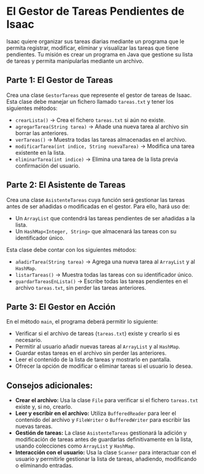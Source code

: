 # El Gestor de Tareas Pendientes de Isaac

Isaac quiere organizar sus tareas diarias mediante un programa que le permita registrar, modificar, eliminar y visualizar las tareas que tiene pendientes. Tu misión es crear un programa en Java que gestione su lista de tareas y permita manipularlas mediante un archivo.

## Parte 1: El Gestor de Tareas
Crea una clase `GestorTareas` que represente el gestor de tareas de Isaac. Esta clase debe manejar un fichero llamado `tareas.txt` y tener los siguientes métodos:
- `crearLista()` → Crea el fichero `tareas.txt` si aún no existe.
- `agregarTarea(String tarea)` → Añade una nueva tarea al archivo sin borrar las anteriores.
- `verTareas()` → Muestra todas las tareas almacenadas en el archivo.
- `modificarTarea(int indice, String nuevaTarea)` → Modifica una tarea existente en la lista.
- `eliminarTarea(int indice)` → Elimina una tarea de la lista previa confirmación del usuario.

## Parte 2: El Asistente de Tareas
Crea una clase `AsistenteTareas` cuya función será gestionar las tareas antes de ser añadidas o modificadas en el gestor. Para ello, hará uso de:
- Un `ArrayList` que contendrá las tareas pendientes de ser añadidas a la lista.
- Un `HashMap<Integer, String>` que almacenará las tareas con su identificador único.

Esta clase debe contar con los siguientes métodos:
- `añadirTarea(String tarea)` → Agrega una nueva tarea al `ArrayList` y al `HashMap`.
- `listarTareas()` → Muestra todas las tareas con su identificador único.
- `guardarTareasEnLista()` → Escribe todas las tareas pendientes en el archivo `tareas.txt`, sin perder las tareas anteriores.

## Parte 3: El Gestor en Acción
En el método `main`, el programa deberá permitir lo siguiente:
- Verificar si el archivo de tareas (`tareas.txt`) existe y crearlo si es necesario.
- Permitir al usuario añadir nuevas tareas al `ArrayList` y al `HashMap`.
- Guardar estas tareas en el archivo sin perder las anteriores.
- Leer el contenido de la lista de tareas y mostrarlo en pantalla.
- Ofrecer la opción de modificar o eliminar tareas si el usuario lo desea.

## Consejos adicionales:
- **Crear el archivo:** Usa la clase `File` para verificar si el fichero `tareas.txt` existe y, si no, crearlo.
- **Leer y escribir en el archivo:** Utiliza `BufferedReader` para leer el contenido del archivo y `FileWriter` o `BufferedWriter` para escribir las nuevas tareas.
- **Gestión de tareas:** La clase `AsistenteTareas` gestionará la adición y modificación de tareas antes de guardarlas definitivamente en la lista, usando colecciones como `ArrayList` y `HashMap`.
- **Interacción con el usuario:** Usa la clase `Scanner` para interactuar con el usuario y permitirle gestionar la lista de tareas, añadiendo, modificando o eliminando entradas.
